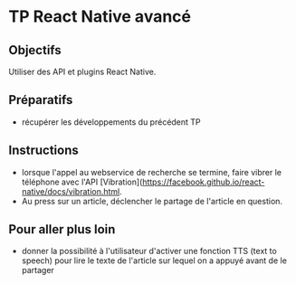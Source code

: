 # TP React Native avancé

## Objectifs
Utiliser des API et plugins React Native.

## Préparatifs
- récupérer les développements du précédent TP

## Instructions
- lorsque l'appel au webservice de recherche se termine, faire vibrer le téléphone avec l'API [Vibration](https://facebook.github.io/react-native/docs/vibration.html.
- Au press sur un article, déclencher le partage de l'article en question.

## Pour aller plus loin
- donner la possibilité à l'utilisateur d'activer une fonction TTS (text to speech) pour lire le texte de l'article sur lequel on a appuyé avant de le partager